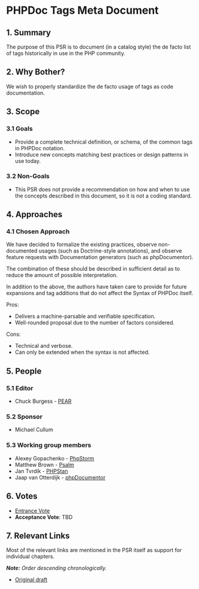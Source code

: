 # PHPDoc Tags Meta Document

## 1. Summary

The purpose of this PSR is to document (in a catalog style) the de facto list of
tags historically in use in the PHP community.

## 2. Why Bother?

We wish to properly standardize the de facto usage of tags as code
documentation.

## 3. Scope

### 3.1 Goals

- Provide a complete technical definition, or schema, of the common tags in
  PHPDoc notation.
- Introduce new concepts matching best practices or design patterns in use
  today.

### 3.2 Non-Goals

- This PSR does not provide a recommendation on how and when to use the concepts
  described in this document, so it is not a coding standard.

## 4. Approaches

### 4.1 Chosen Approach

We have decided to formalize the existing practices, observe non-documented
usages (such as Doctrine-style annotations), and observe feature requests with
Documentation generators (such as phpDocumentor).

The combination of these should be described in sufficient detail as to reduce
the amount of possible interpretation.

In addition to the above, the authors have taken care to provide for future
expansions and tag additions that do not affect the Syntax of PHPDoc itself.

Pros:

- Delivers a machine-parsable and verifiable specification.
- Well-rounded proposal due to the number of factors considered.

Cons:

- Technical and verbose.
- Can only be extended when the syntax is not affected.

## 5. People

### 5.1 Editor

- Chuck Burgess - [PEAR](https://pear.php.net)

### 5.2 Sponsor

- Michael Cullum

### 5.3 Working group members

- Alexey Gopachenko - [PhpStorm](https://www.jetbrains.com/phpstorm)
- Matthew Brown - [Psalm](https://github.com/vimeo/psalm)
- Jan Tvrdík - [PHPStan](https://github.com/phpstan/phpstan)
- Jaap van Otterdijk -
  [phpDocumentor](https://github.com/phpDocumentor/phpDocumentor2)

## 6. Votes

- [Entrance Vote](https://groups.google.com/forum/#!topic/php-fig/5Yd0XGd349Q)
- **Acceptance Vote**: TBD

## 7. Relevant Links

Most of the relevant links are mentioned in the PSR itself as support for
individual chapters.

_**Note:** Order descending chronologically._

- [Original draft](https://github.com/phpDocumentor/phpDocumentor2/commit/0dbdbfa318d197279b414e5c0d1ffb142b31a528#docs/PSR.md)
